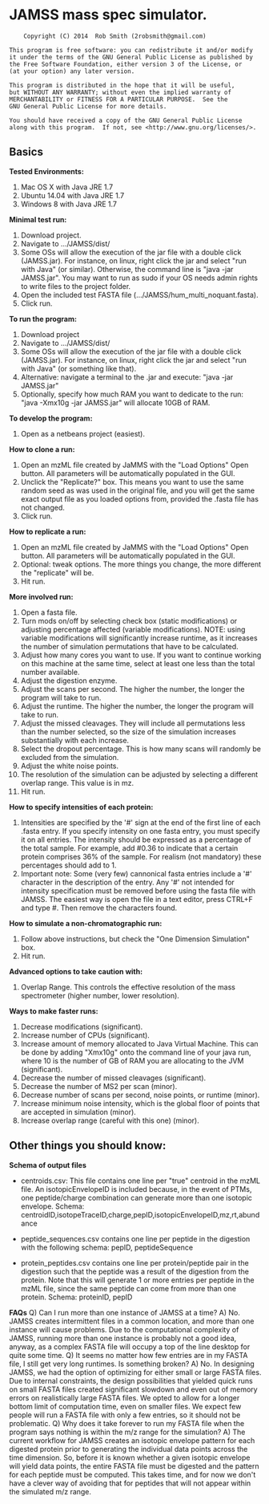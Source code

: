 JAMSS mass spec simulator.
====
		Copyright (C) 2014  Rob Smith (2robsmith@gmail.com)

    This program is free software: you can redistribute it and/or modify
    it under the terms of the GNU General Public License as published by
    the Free Software Foundation, either version 3 of the License, or
    (at your option) any later version.

    This program is distributed in the hope that it will be useful,
    but WITHOUT ANY WARRANTY; without even the implied warranty of
    MERCHANTABILITY or FITNESS FOR A PARTICULAR PURPOSE.  See the
    GNU General Public License for more details.

    You should have received a copy of the GNU General Public License
    along with this program.  If not, see <http://www.gnu.org/licenses/>.

Basics
-------
**Tested Environments:**
1) Mac OS X with Java JRE 1.7
2) Ubuntu 14.04 with Java JRE 1.7
3) Windows 8 with Java JRE 1.7

**Minimal test run:**
1) Download project.
2) Navigate to .../JAMSS/dist/
3) Some OSs will allow the execution of the jar file with a double click (JAMSS.jar). For instance, on linux, right click the jar and select "run with Java" (or similar). Otherwise, the command line is "java -jar JAMSS.jar". You may want to run as sudo if your OS needs admin rights to write files to the project folder.
4) Open the included test FASTA file (.../JAMSS/hum\_multi\_noquant.fasta).
5) Click run.

**To run the program:**
1) Download project
2) Navigate to .../JAMSS/dist/
3) Some OSs will allow the execution of the jar file with a double click (JAMSS.jar). For instance, on linux, right click the jar and select "run with Java" (or something like that).
4) Alternative: navigate a terminal to the .jar and execute: "java -jar JAMSS.jar"
5) Optionally, specify how much RAM you want to dedicate to the run: "java -Xmx10g -jar JAMSS.jar" will allocate 10GB of RAM. 

**To develop the program:**
1) Open as a netbeans project (easiest).

**How to clone a run:**
1) Open an mzML file created by JaMMS with the "Load Options" Open button. All parameters will be automatically populated in the GUI.
2) Unclick the "Replicate?" box. This means you want to use the same random seed as was used in the original file, and you will get the same exact output file as you loaded options from, provided the .fasta file has not changed.
3) Click run.

**How to replicate a run:**
1) Open an mzML file created by JaMMS with the "Load Options" Open button. All parameters will be automatically populated in the GUI.
2) Optional: tweak options. The more things you change, the more different the "replicate" will be.
3) Hit run.

**More involved run:**
1) Open a fasta file.
2) Turn mods on/off by selecting check box (static modifications) or adjusting percentage affected (variable modifications). NOTE: using variable modifications will significantly increase runtime, as it increases the number of simulation permutations that have to be calculated.
3) Adjust how many cores you want to use. If you want to continue working on this machine at the same time, select at least one less than the total number available. 
4) Adjust the digestion enzyme.
5) Adjust the scans per second. The higher the number, the longer the program will take to run.
6) Adjust the runtime. The higher the number, the longer the program will take to run.
7) Adjust the missed cleavages. They will include all permutations less than the number selected, so the size of the simulation increases substantially with each increase.
8) Select the dropout percentage. This is how many scans will randomly be excluded from the simulation.
9) Adjust the white noise points.
10) The resolution of the simulation can be adjusted by selecting a different overlap range. This value is in mz.
11) Hit run.

**How to specify intensities of each protein:**
1) Intensities are specified by the '#' sign at the end of the first line of each .fasta entry. If you specify intensity on one fasta entry, you must specify it on all entries. The intensity should be expressed as a percentage of the total sample. For example, add #0.36 to indicate that a certain protein comprises 36% of the sample. For realism (not mandatory) these percentages should add to 1.
2) Important note: Some (very few) cannonical fasta entries include a '#' character in the description of the entry. Any '#' not intended for intensity specification must be removed before using the fasta file with JAMSS. The easiest way is open the file in a text editor, press CTRL+F and type #. Then remove the characters found.

**How to simulate a non-chromatographic run:**
1) Follow above instructions, but check the "One Dimension Simulation" box.
2) Hit run.

**Advanced options to take caution with:**
1) Overlap Range. This controls the effective resolution of the mass spectrometer (higher number, lower resolution).

**Ways to make faster runs:**
1) Decrease modifications (significant).
2) Increase number of CPUs (significant).
3) Increase amount of memory allocated to Java Virtual Machine. This can be done by adding "Xmx10g" onto the command line of your java run, where 10 is the number of GB of RAM you are allocating to the JVM (significant).
4) Decrease the number of missed cleavages (significant).
5) Decrease the number of MS2 per scan (minor).
6) Decrease number of scans per second, noise points, or runtime (minor).
7) Increase minimum noise intensity, which is the global floor of points that are accepted in simulation (minor).
8) Increase overlap range (careful with this one) (minor).

Other things you should know:
--------

**Schema of output files**
* centroids.csv: This file contains one line per "true" centroid in the mzML file. An isotopicEnvelopeID is included because, in the event of PTMs, one peptide/charge combination can generate more than one isotopic envelope. Schema:
centroidID,isotopeTraceID,charge,pepID,isotopicEnvelopeID,mz,rt,abundance

* peptide_sequences.csv contains one line per peptide in the digestion with the following schema:
pepID, peptideSequence

* protein_peptides.csv contains one line per protein/peptide pair in the digestion such that the peptide was a result of the digestion from the protein. Note that this will generate 1 or more entries per peptide in the mzML file, since the same peptide can come from more than one protein. Schema:
proteinID, pepID

**FAQs**
Q) Can I run more than one instance of JAMSS at a time?
A) No. JAMSS creates intermittent files in a common location, and more than one instance will cause problems. Due to the computational complexity of JAMSS, running more than one instance is probably not a good idea, anyway, as a complex FASTA file will occupy a top of the line desktop for quite some time.
Q) It seems no matter how few entries are in my FASTA file, I still get very long runtimes. Is something broken?
A) No. In designing JAMSS, we had the option of optimizing for either small or large FASTA files. Due to internal constraints, the design possibilities that yielded quick runs on small FASTA files created significant slowdown and even out of memory errors on realistically large FASTA files. We opted to allow for a longer bottom limit of computation time, even on smaller files. We expect few people will run a FASTA file with only a few entries, so it should not be problematic.
Q) Why does it take forever to run my FASTA file when the program says nothing is within the m/z range for the simulation?
A) The current workflow for JAMSS creates an isotopic envelope pattern for each digested protein prior to generating the individual data points across the time dimension. So, before it is known whether a given isotopic envelope will yield data points, the entire FASTA file must be digested and the pattern for each peptide must be computed. This takes time, and for now we don't have a clever way of avoiding that for peptides that will not appear within the simulated m/z range.
